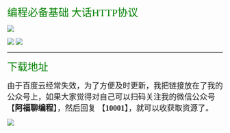 <font face="楷体" color=green size=5 >编程必备基础 大话HTTP协议</font>

![](https://cdn.jsdelivr.net/gh/GenuineXiaofuzi/Picture-Manager/images/202204062317035.png)

![](https://cdn.jsdelivr.net/gh/GenuineXiaofuzi/Picture-Manager/images/202204062318796.png)
![](https://cdn.jsdelivr.net/gh/GenuineXiaofuzi/Picture-Manager/images/202204062319086.png)

***



<font face="楷体" color=green size=5 >下载地址</font>

<font face="楷体"  size=4 >由于百度云经常失效，为了方便及时更新，我把链接放在了我的公众号上，如果大家觉得对自己可以扫码关注我的微信公众号【**阿福聊编程**】，然后回复 【**10001**】，就可以收获取资源了。</font>

![](https://cdn.jsdelivr.net/gh/GenuineXiaofuzi/Picture-Manager/images/202204062307206.png)